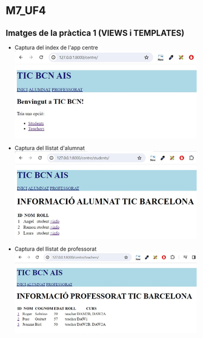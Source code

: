 # M7_UF4

## Imatges de la pràctica 1 (VIEWS i TEMPLATES)

+ Captura del index de l'app centre
![Imatge del index de la aplicacio centre](vista_index.jpg)


+  Captura del llistat d'alumnat
![Imatge llista alumnat de la aplicacio centre](vista_alumnat.jpg)


+  Captura del llistat de professorat
![Imatge llista professorat de la aplicacio centre](vista_professorat.jpg)
